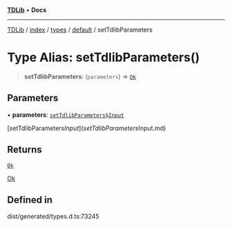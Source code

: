 [**TDLib**](../../../../../../README.md) • **Docs**

***

[TDLib](../../../../../../modules.md) / [index](../../../../../README.md) / [types](../../../README.md) / [default](../README.md) / setTdlibParameters

# Type Alias: setTdlibParameters()

> **setTdlibParameters**: (`parameters`) => [`Ok`](Ok.md)

## Parameters

• **parameters**: [`setTdlibParameters$Input`](setTdlibParameters$Input.md)

[setTdlibParameters$Input](setTdlibParameters$Input.md)

## Returns

[`Ok`](Ok.md)

[Ok](Ok.md)

## Defined in

dist/generated/types.d.ts:73245
